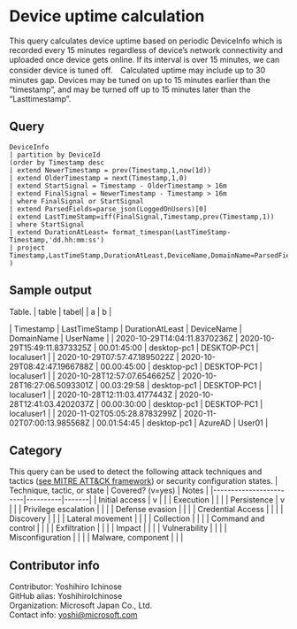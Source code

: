# Device uptime calculation  
This query calculates device uptime based on periodic DeviceInfo which is recorded every 15 minutes regardless of device’s network connectivity and uploaded once device gets online. If its interval is over 15 minutes, we can consider device is tuned off.　Calculated uptime may include up to 30 minutes gap. Devices may be tuned on up to 15 minutes earlier than the “timestamp”, and may be turned off up to 15 minutes later than the “Lasttimestamp”.  

## Query
```
DeviceInfo 
| partition by DeviceId
(order by Timestamp desc
| extend NewerTimestamp = prev(Timestamp,1,now(1d))
| extend OlderTimestamp = next(Timestamp,1,0)
| extend StartSignal = Timestamp - OlderTimestamp > 16m
| extend FinalSignal = NewerTimestamp - Timestamp > 16m
| where FinalSignal or StartSignal
| extend ParsedFields=parse_json(LoggedOnUsers)[0]
| extend LastTimeStamp=iff(FinalSignal,Timestamp,prev(Timestamp,1))
| where StartSignal
| extend DurationAtLeast= format_timespan(LastTimeStamp-Timestamp,'dd.hh:mm:ss')
| project Timestamp,LastTimeStamp,DurationAtLeast,DeviceName,DomainName=ParsedFields.DomainName,UserName=ParsedFields.UserName
)
```
## Sample output  
Table.
| table | tabel|
| a | b |

| Timestamp | LastTimeStamp | DurationAtLeast | DeviceName | DomainName | UserName |
| 2020-10-29T14:04:11.8370236Z | 2020-10-29T15:49:11.8373325Z | 00.01:45:00 | desktop-pc1 | DESKTOP-PC1 | localuser1 |
| 2020-10-29T07:57:47.1895022Z | 2020-10-29T08:42:47.1966788Z | 00.00:45:00 | desktop-pc1 | DESKTOP-PC1 | localuser1 |
| 2020-10-28T12:57:07.6546625Z | 2020-10-28T16:27:06.5093301Z | 00.03:29:58 | desktop-pc1 | DESKTOP-PC1 | localuser1 |
| 2020-10-28T12:11:03.4177443Z | 2020-10-28T12:41:03.4202037Z | 00.00:30:00 | desktop-pc1 | DESKTOP-PC1 | localuser1 |
| 2020-11-02T05:05:28.8783299Z | 2020-11-02T07:00:13.985568Z | 00.01:54:45 | desktop-pc1 | AzureAD | User01 |

## Category
This query can be used to detect the following attack techniques and tactics ([see MITRE ATT&CK framework](https://attack.mitre.org/)) or security configuration states.
| Technique, tactic, or state | Covered? (v=yes) | Notes |
|------------------------|----------|-------|
| Initial access | v |  |
| Execution |  |  |
| Persistence | v |  | 
| Privilege escalation |  |  |
| Defense evasion |  |  | 
| Credential Access |  |  | 
| Discovery |  |  | 
| Lateral movement |  |  | 
| Collection |  |  | 
| Command and control |  |  | 
| Exfiltration |  |  | 
| Impact |  |  |
| Vulnerability |  |  |
| Misconfiguration |  |  |
| Malware, component |  |  |

## Contributor info
Contributor: Yoshihiro Ichinose  
GitHub alias: YoshihiroIchinose  
Organization: Microsoft Japan Co., Ltd.  
Contact info: yoshi@microsoft.com  
